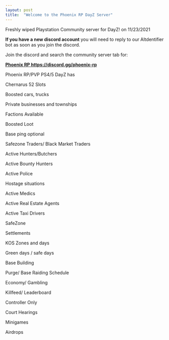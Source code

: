 ```yaml
---
layout: post
title:  "Welcome to the Phoenix RP DayZ Server"
---
```


Freshly wiped Playstation Community server for DayZ! on 11/23/2021

**If you have a new discord account** you will need to reply to our Altdentifier bot as soon as you join the discord. 

Join the discord and search the community server tab for:
 

**<a href="https://discord.gg/phoenix-rp">Phoenix RP https://discord.gg/phoenix-rp</a>**



Phoenix RP/PVP PS4/5 DayZ has 

Chernarus
52 Slots

Boosted cars, trucks 

Private businesses and townships 

Factions Available

Boosted Loot

Base ping optional 

Safezone Traders/ Black Market Traders

Active Hunters/Butchers

Active Bounty Hunters

Active Police

Hostage situations

Active Medics

Active Real Estate Agents

Active Taxi Drivers

SafeZone

Settlements

KOS Zones and days 

Green days / safe days 

Base Building

Purge/ Base Raiding Schedule

Economy/ Gambling

Killfeed/ Leaderboard

Controller Only

Court Hearings

Minigames

Airdrops
